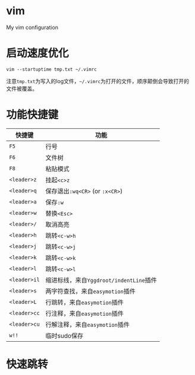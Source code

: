 # vim
My vim configuration
# 启动速度优化  
```vim
vim --startuptime tmp.txt ~/.vimrc  
```  
注意`tmp.txt`为写入的log文件，`~/.vimrc`为打开的文件，顺序颠倒会导致打开的文件被覆盖。  
# 功能快捷键   

| 快捷键   | 功能 
| ---------| ------------- |
| `F5`       | 行号  |
| `F6`       | 文件树  |
| `F8`       | 粘贴模式|  
|`<leader>z` | 挂起`<c>z`| 
|`<leader>q` | 保存退出`:wq<CR>` (or `:x<CR>`)| 
|`<leader>a` | 保存`:w`|
|`<leader>w` | 替换`<Esc>`|
|`<leader>/` | 取消高亮|
|`<leader>h` | 跳转`<c-w>h`| 
|`<leader>j` | 跳转`<c-w>j`|
|`<leader>k` | 跳转`<c-w>k`|
|`<leader>l` | 跳转`<c-w>l`|
|`<leader>il`| 缩进标线，来自`Yggdroot/indentLine`插件|
|`<leader>s` | 两字符查找，来自`easymotion`插件|
|`<leader>L` | 行跳转，来自`easymotion`插件|
|`<leader>cc`| 行注释，来自`easymotion`插件|
|`<leader>cu`| 行解注释，来自`easymotion`插件|
|`w!!`       | 临时sudo保存|

# 快速跳转
